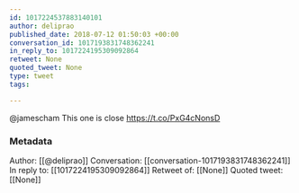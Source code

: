 ```yaml
---
id: 1017224537883140101
author: deliprao
published_date: 2018-07-12 01:50:03 +00:00
conversation_id: 1017193831748362241
in_reply_to: 1017224195309092864
retweet: None
quoted_tweet: None
type: tweet
tags:

---
```


@jamescham This one is close https://t.co/PxG4cNonsD

### Metadata

Author: [[@deliprao]]
Conversation: [[conversation-1017193831748362241]]
In reply to: [[1017224195309092864]]
Retweet of: [[None]]
Quoted tweet: [[None]]
